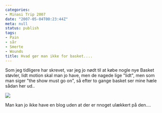 ```yaml
---
categories:
- Minasi Trip 2007
date: "2007-05-04T00:23:44Z"
meta: null
status: publish
tags:
- Pain
- sår
- Smerte
- Wounds
title: Hvad gør man ikke for basket....
---
```

Som jeg tidligere har skrevet, var jeg jo nødt til at købe nogle nye Basket støvler, lidt motion skal man jo have, men de nagede lige "lidt", men som man siger "the show must go on", så efter to gange basket ser mine hæle sådan her ud..

[![](/assets/images/CIMG1069.jpg)](http://xipher.dk/WordPress/wp-content/2007/Hvadgrmanikkeforbasket_E4CD/CIMG10691.jpg)

Man kan jo ikke have en blog uden at der er nnoget ulækkert på den....

